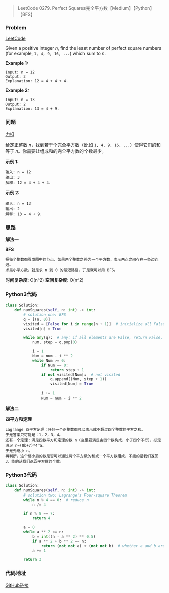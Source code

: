 > LeetCode 0279. Perfect Squares完全平方数【Medium】【Python】【BFS】

### Problem

[LeetCode](https://leetcode.com/problems/perfect-squares/)

Given a positive integer *n*, find the least number of perfect square numbers (for example, `1, 4, 9, 16, ...`) which sum to *n*.

**Example 1:**

```
Input: n = 12
Output: 3 
Explanation: 12 = 4 + 4 + 4.
```

**Example 2:**

```
Input: n = 13
Output: 2
Explanation: 13 = 4 + 9.
```

### 问题

[力扣](https://leetcode-cn.com/problems/perfect-squares/)

给定正整数 *n*，找到若干个完全平方数（比如 `1, 4, 9, 16, ...`）使得它们的和等于 *n*。你需要让组成和的完全平方数的个数最少。

**示例 1:**

```
输入: n = 12
输出: 3 
解释: 12 = 4 + 4 + 4.
```

**示例 2:**

```
输入: n = 13
输出: 2
解释: 13 = 4 + 9.
```

### 思路

**解法一**

**BFS**

```
把每个整数都看成图中的节点，如果两个整数之差为一个平方数，表示两点之间存在一条边连通。
求最小平方数，就是求 n 到 0 的最短路径，于是就可以用 BFS。
```

**时间复杂度:** O(n^2)
**空间复杂度:** O(n^2)

### Python3代码

```python
class Solution:
    def numSquares(self, n: int) -> int:
        # solution one: BFS
        q = [(n, 0)]
        visited = [False for i in range(n + 1)]  # initialize all False
        visited[n] = True

        while any(q):  # any: if all elements are False, return False, or return True
            num, step = q.pop(0)

            i = 1
            Num = num - i ** 2
            while Num >= 0:
                if Num == 0:
                    return step + 1
                if not visited[Num]:  # not visited
                    q.append((Num, step + 1))
                    visited[Num] = True
                
                i += 1
                Num = num - i ** 2
```

**解法二**

**四平方和定理**

```
Lagrange 四平方定理：任何一个正整数都可以表示成不超过四个整数的平方之和。
于是答案只可能是：1，2，3，4。
还有一个定理：满足四数平方和定理的数 n（这里要满足由四个数构成，小于四个不行），必定满足 n=(8b+7)*4^a。
于是先缩小 n。
再判断，这个缩小后的数是否可以通过两个平方数的和或一个平方数组成，不能的话我们返回3，能的话我们返回平方数的个数。
```

### Python3代码

```python
class Solution:
    def numSquares(self, n: int) -> int:
        # solution two: Lagrange's Four-square Theorem
        while n % 4 == 0:  # reduce n
            n /= 4

        if n % 8 == 7:
            return 4

        a = 0
        while a ** 2 <= n:
            b = int((n - a ** 2) ** 0.5)
            if a ** 2 + b ** 2 == n:
                return (not not a) + (not not b)  # whether a and b are positive integers
            a += 1

        return 3
```

### 代码地址

[GitHub链接](https://github.com/Wonz5130/LeetCode-Solutions/blob/master/solutions/0279-Perfect-Squares/0279.py)